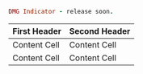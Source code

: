 
```ruby
DMG Indicator - release soon.
```

First Header  | Second Header
------------- | -------------
Content Cell  | Content Cell
Content Cell  | Content Cell
